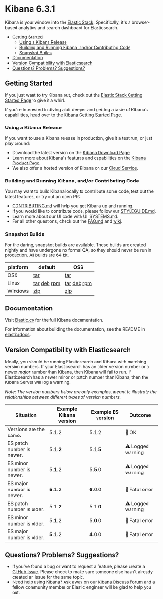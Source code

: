 # Kibana 6.3.1

Kibana is your window into the [Elastic Stack](https://www.elastic.co/products). Specifically, it's a browser-based analytics and search dashboard for Elasticsearch.

- [Getting Started](#getting-started)
  - [Using a Kibana Release](#using-a-kibana-release)
  - [Building and Running Kibana, and/or Contributing Code](#building-and-running-kibana-andor-contributing-code)
  - [Snapshot Builds](#snapshot-builds)
- [Documentation](#documentation)
- [Version Compatibility with Elasticsearch](#version-compatibility-with-elasticsearch)
- [Questions? Problems? Suggestions?](#questions-problems-suggestions)

## Getting Started

If you just want to try Kibana out, check out the [Elastic Stack Getting Started Page](https://www.elastic.co/start) to give it a whirl.

If you're interested in diving a bit deeper and getting a taste of Kibana's capabilities, head over to the [Kibana Getting Started Page](https://www.elastic.co/guide/en/kibana/current/getting-started.html).

### Using a Kibana Release

If you want to use a Kibana release in production, give it a test run, or just play around:

- Download the latest version on the [Kibana Download Page](https://www.elastic.co/downloads/kibana).
- Learn more about Kibana's features and capabilities on the
[Kibana Product Page](https://www.elastic.co/products/kibana).
- We also offer a hosted version of Kibana on our
[Cloud Service](https://www.elastic.co/cloud/as-a-service).

### Building and Running Kibana, and/or Contributing Code

You may want to build Kibana locally to contribute some code, test out the latest features, or try
out an open PR:

- [CONTRIBUTING.md](CONTRIBUTING.md) will help you get Kibana up and running.
- If you would like to contribute code, please follow our [STYLEGUIDE.md](STYLEGUIDE.md).
- Learn more about our UI code with [UI_SYSTEMS.md](src/ui/public/UI_SYSTEMS.md).
- For all other questions, check out the [FAQ.md](FAQ.md) and
[wiki](https://github.com/elastic/kibana/wiki).

### Snapshot Builds

For the daring, snapshot builds are available. These builds are created nightly and have undergone no formal QA, so they should never be run in production. All builds are 64 bit.

| platform | default | OSS |
| --- | --- | --- |
| OSX | [tar](https://snapshots.elastic.co/downloads/kibana/kibana-6.3.1-SNAPSHOT-darwin-x86_64.tar.gz) | [tar](https://snapshots.elastic.co/downloads/kibana/kibana-oss-7.0.0-alpha1-SNAPSHOT-darwin-x86_64.tar.gz) |
| Linux | [tar](https://snapshots.elastic.co/downloads/kibana/kibana-6.3.1-SNAPSHOT-linux-x86_64.tar.gz) [deb](https://snapshots.elastic.co/downloads/kibana/kibana-6.3.1-SNAPSHOT-amd64.deb) [rpm](https://snapshots.elastic.co/downloads/kibana/kibana-6.3.1-SNAPSHOT-x86_64.rpm) | [tar](https://snapshots.elastic.co/downloads/kibana/kibana-oss-7.0.0-alpha1-SNAPSHOT-linux-x86_64.tar.gz) [deb](https://snapshots.elastic.co/downloads/kibana/kibana-oss-7.0.0-alpha1-SNAPSHOT-amd64.deb) [rpm](https://snapshots.elastic.co/downloads/kibana/kibana-oss-7.0.0-alpha1-SNAPSHOT-x86_64.rpm) |
| Windows | [zip](https://snapshots.elastic.co/downloads/kibana/kibana-6.3.1-SNAPSHOT-windows-x86_64.zip) | [zip](https://snapshots.elastic.co/downloads/kibana/kibana-oss-7.0.0-alpha1-SNAPSHOT-windows-x86_64.zip) |

## Documentation

Visit [Elastic.co](http://www.elastic.co/guide/en/kibana/current/index.html) for the full Kibana documentation.

For information about building the documentation, see the README in [elastic/docs](https://github.com/elastic/docs).

## Version Compatibility with Elasticsearch

Ideally, you should be running Elasticsearch and Kibana with matching version numbers. If your Elasticsearch has an older version number or a newer _major_ number than Kibana, then Kibana will fail to run. If Elasticsearch has a newer minor or patch number than Kibana, then the Kibana Server will log a warning.

_Note: The version numbers below are only examples, meant to illustrate the relationships between different types of version numbers._

| Situation                 | Example Kibana version     | Example ES version | Outcome |
| ------------------------- | -------------------------- |------------------- | ------- |
| Versions are the same.    | 5.1.2                      | 5.1.2              | 💚 OK      |
| ES patch number is newer. | 5.1.__2__                  | 5.1.__5__          | ⚠️ Logged warning      |
| ES minor number is newer. | 5.__1__.2                  | 5.__5__.0          | ⚠️ Logged warning      |
| ES major number is newer. | __5__.1.2                  | __6__.0.0          | 🚫 Fatal error      |
| ES patch number is older. | 5.1.__2__                  | 5.1.__0__          | ⚠️ Logged warning      |
| ES minor number is older. | 5.__1__.2                  | 5.__0__.0          | 🚫 Fatal error      |
| ES major number is older. | __5__.1.2                  | __4__.0.0          | 🚫 Fatal error      |

## Questions? Problems? Suggestions?

- If you've found a bug or want to request a feature, please create a [GitHub Issue](https://github.com/elastic/kibana/issues/new).
Please check to make sure someone else hasn't already created an issue for the same topic.
- Need help using Kibana? Ask away on our [Kibana Discuss Forum](https://discuss.elastic.co/c/kibana) and a fellow community member or
Elastic engineer will be glad to help you out.